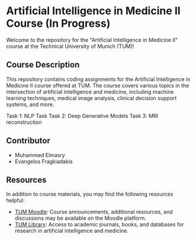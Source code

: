 # Artificial Intelligence in Medicine II Course (In Progress)

Welcome to the repository for the "Artificial Intelligence in Medicine II" course at the Technical University of Munich (TUM)!

## Course Description

This repository contains coding assignments for the Artificial Intelligence in Medicine II course offered at TUM. The course covers various topics in the intersection of artificial intelligence and medicine, including machine learning techniques, medical image analysis, clinical decision support systems, and more.

Task 1: NLP Task
Task 2: Deep Generative Models
Task 3: MRI reconstruction

## Contributor

- Muhammed Elmasry
- Evangelos Fragkiadakis

## Resources

In addition to course materials, you may find the following resources helpful:

- [TUM Moodle](https://www.moodle.tum.de/): Course announcements, additional resources, and discussions may be available on the Moodle platform.
- [TUM Library](https://www.ub.tum.de/en): Access to academic journals, books, and databases for research in artificial intelligence and medicine.
